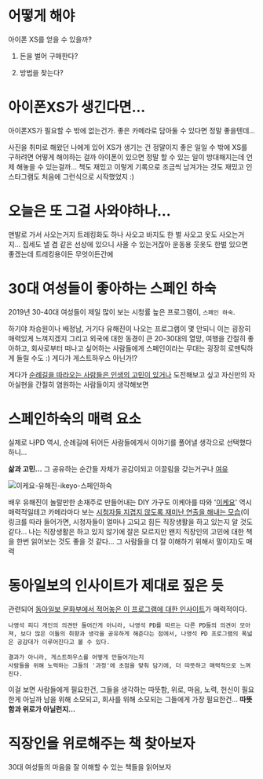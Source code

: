 # 어떻게 해야

아이폰 XS를 얻을 수 있을까?

1. 돈을 벌어 구매한다?

2. 방법을 찾는다?



# 아이폰XS가 생긴다면...

아이폰XS가 필요할 수 밖에 없는건가.
좋은 카메라로 담아둘 수 있다면 정말 좋을텐데...

사진을 취미로 해왔던 나에게 있어
XS가 생기는 건 정말이지 좋은 일일 수 밖에
XS를 구하려면 어떻게 해야하는 걸까
아이폰이 있으면 정말 할 수 있는 일이 방대해지는데 언제 해놓을 수 있는걸까...
책도 재밌고
이렇게 기록으로 조금씩 남겨가는 것도 재밌고
인스타그램도 처음에 그런식으로 시작했었지 :)


# 오늘은 또 그걸 사와야하나...

맨발로 가서 사오는거지
트레킹화도 하나 사오고 바지도 한 벌 사오고
옷도 사오는거지...
집세도 낼 겸
같은 선상에 있으니 사올 수 있는거잖아
운동용 웃옷도 한벌 있으면 좋겠는데
트레킹용이든 무엇이든간에

# 30대 여성들이 좋아하는 스페인 하숙

2019년 30-40대 여성들이 제일 많이 보는 시청률 높은 프로그램이, `스페인 하숙`.


하기야 차승원이나
배정남, 거기다 유해진이 나오는 프로그램이 몇 안되니
이는 굉장히 매력있게 느껴지겠지
그리고 외국에 대한 동경이 큰 20-30대의 열망, 여행을 간절히 좋아하고, 회사로부터 떠나고 싶어하는 사람들에게 스페인이라는 무대는 굉장히 로맨틱하게 들릴 수도 :)
게다가 게스트하우스 아닌가!?

게다가 [순례길을 따라오는 사람들은
인생의 고민이 있거나](http://www.wikitree.co.kr/main/news_view.php?id=410753)
도전해보고 싶고 자신만의 자아실현을 간절히 염원하는 사람들이지
생각해보면

# 스페인하숙의 매력 요소

실제로 나PD 역시, 순례길에 뒤어든 사람들에게서 이야기를 풀어낼 생각으로 선택했다하니...

**삶과 고민...** 그 공유하는 순간들 자체가 공감이되고 이끌림을 갖는거구나
[여유](https://ppss.kr/archives/193021)

![이케요-유해진-ikeyo-스페인하숙](http://entermedia.co.kr/photo/2019/04/20/1555726613_2.jpg)

배우 유해진이 놀랄만한 손재주로 만들어내는 DIY 가구도 이케아를 따와 '[이케요](https://www.sedaily.com/NewsView/1VHRE0776V)' 역시 매력적일테고
카메라마다 보는 [시청자들 지겹지 않도록 재미난 연출을 해내는 모습](http://entermedia.co.kr/news/news_view.html?idx=9495)(이 링크를 따라 들어가면, 시청자들이 얼마나 고되고 힘든 직장생활을 하고 있는지 알 것도 같다... 나는 직장생활은 하고 있지 않기에 잘은 모르지만 왠지 직장인의 고민에 대한 책을 한번 읽어보는 것도 좋을 것 같다... 그 사람들을 더 잘 이해하기 위해서 말이지)도 매력

# 동아일보의 인사이트가 제대로 짚은 듯

관련되어 [동아일보 문화부에서 적어놓은 이 프로그램에 대한 인사이트](http://news.imaeil.com/Broadcast/2019050111233596079)가 매력적이다.

```
나영석 피디 개인의 의견만 들어간게 아니라, 나영석 PD를 따르는 다른 PD들의 의견이 모아져, 보다 많은 이들의 취향과 생각을 공유하게 해준다는 점에서, 나영석 PD 프로그램의 폭넓은 공감대가 이루어진다고 볼 수 있다.
``` 

```
결과가 아니라, 게스트하우스를 어떻게 만들어가는지
사람들을 위해 노력하는 그들의 '과정'에 초점을 맞춰 담기에, 더 따뜻하고 매력적으로 느껴진다.
```

이걸 보면 사람들에게 필요한건, 그들을 생각하는 따뜻함, 위로, 마음, 노력, 헌신이 필요한게 아닐까
남을 위해 소모되고, 회사를 위해 소모되는 그들에게 가장 필요한건... **따뜻함과 위로가 아닐런지...**

# 직장인을 위로해주는 책 찾아보자

30대 여성들의 마음을 잘 이해할 수 있는 책들을 읽어보자

